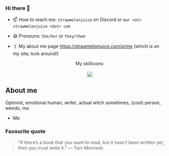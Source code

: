 ### Hi there 👋

- 📫 How to reach me: `strawmelonjuice` on Discord or `mar <at> strawmelonjuice <dot> com`
- 😄 Pronouns: `She/her` or `they/them`
- 🖇 My about me page <https://strawmelonjuice.com/p/me> (which is _on_ my site; look around!)



   <p align="center">
      My skillicons:<br><br>
  <a href="https://github.com/lelouchfr/skill-icons">
    <img src="https://go-skill-icons.vercel.app/api/icons?i=zig,windows,ts,sass,raspberrypi,rust,pnpm,phpstorm,php,obsidian,neovim,npm,nodejs,md,linux,js,html,go,github,gleam,git,figma,electron,express,discordjs,discord,cloudflare,css,tailwindcss,bash,bun,actix,arch&theme=light" />
  </a>
</p>

## About me
Optimist, emotional human, writer, actual witch sometimes, (cool) person, weirdo, me.
- Me

### Favourite quote
> “If there’s a book that you want to read, but it hasn’t been written yet, then you must write it.”
> ― Toni Morrison
